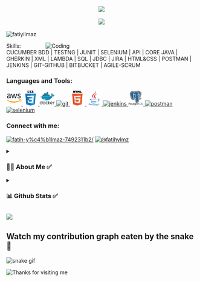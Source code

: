 <p align="center">
  <img width="45%" height="auto" src="https://media.giphy.com/media/xUPGGDNsLvqsBOhuU0/giphy.gif" />
  </p>

<p align="center">
<img width="70%" height="wide" src="https://media.giphy.com/media/v1.Y2lkPTc5MGI3NjExNDAwMjQxNzc4NGI2ZDU4MTg5MjUxOWYzMDM1NjZmMDU1OTMxMmMwOCZjdD1n/tmCug0Cinb2mcrmjBV/giphy.gif" /> </p>

<p align="left"> <img src="https://komarev.com/ghpvc/?username=fatiyilmaz&label=Profile%20views&color=0e75b6&style=flat" alt="fatiyilmaz" /> </p>
<img align="right" alt="Coding" width="400" src=https://media.giphy.com/media/UbzWbYJselWGDvqqNT/giphy.gif
<img https://media1.giphy.com/media/1lvotGQwhzi6O0gQtV/giphy.gif?cid=ecf05e47b2zxram2mfq15enf6blj179kh51azjtp43ehy18l&rid=giphy.gif&ct=g 

<h2 align="left">Skills: CUCUMBER BDD | TESTNG | JUNIT | SELENIUM | API | CORE JAVA | GHERKİN | XML | LAMBDA | SQL | JDBC | JIRA | HTML&CSS | POSTMAN | JENKINS | GIT-GITHUB | BITBUCKET | AGILE-SCRUM</h2> 

<h3 align="left">Languages and Tools:</h3>
<p align="left"> <a href="https://aws.amazon.com" target="_blank" rel="noreferrer"> <img src="https://raw.githubusercontent.com/devicons/devicon/master/icons/amazonwebservices/amazonwebservices-original-wordmark.svg" alt="aws" width="40" height="40"/> </a> <a href="https://www.w3schools.com/css/" target="_blank" rel="noreferrer"> <img src="https://raw.githubusercontent.com/devicons/devicon/master/icons/css3/css3-original-wordmark.svg" alt="css3" width="40" height="40"/> </a> <a href="https://www.docker.com/" target="_blank" rel="noreferrer"> <img src="https://raw.githubusercontent.com/devicons/devicon/master/icons/docker/docker-original-wordmark.svg" alt="docker" width="40" height="40"/> </a> <a href="https://git-scm.com/" target="_blank" rel="noreferrer"> <img src="https://www.vectorlogo.zone/logos/git-scm/git-scm-icon.svg" alt="git" width="40" height="40"/> </a> <a href="https://www.w3.org/html/" target="_blank" rel="noreferrer"> <img src="https://raw.githubusercontent.com/devicons/devicon/master/icons/html5/html5-original-wordmark.svg" alt="html5" width="40" height="40"/> </a> <a href="https://www.java.com" target="_blank" rel="noreferrer"> <img src="https://raw.githubusercontent.com/devicons/devicon/master/icons/java/java-original.svg" alt="java" width="40" height="40"/> </a> <a href="https://www.jenkins.io" target="_blank" rel="noreferrer"> <img src="https://www.vectorlogo.zone/logos/jenkins/jenkins-icon.svg" alt="jenkins" width="40" height="40"/> </a> <a href="https://www.postgresql.org" target="_blank" rel="noreferrer"> <img src="https://raw.githubusercontent.com/devicons/devicon/master/icons/postgresql/postgresql-original-wordmark.svg" alt="postgresql" width="40" height="40"/> </a> <a href="https://postman.com" target="_blank" rel="noreferrer"> <img src="https://www.vectorlogo.zone/logos/getpostman/getpostman-icon.svg" alt="postman" width="40" height="40"/> </a> <a href="https://www.selenium.dev" target="_blank" rel="noreferrer"> <img src="https://raw.githubusercontent.com/detain/svg-logos/780f25886640cef088af994181646db2f6b1a3f8/svg/selenium-logo.svg" alt="selenium" width="40" height="40"/> </a> </p>

<h3 align="left">Connect with me:</h3>
<p align="left">
<a href="https://linkedin.com/in/fatih-y%c4%b1lmaz-7492311b2/" target="blank"><img align="center" src="https://raw.githubusercontent.com/rahuldkjain/github-profile-readme-generator/master/src/images/icons/Social/linked-in-alt.svg" alt="fatih-y%c4%b1lmaz-7492311b2/" height="30" width="40" /></a>
<a href="https://medium.com/@fatihylmz" target="blank"><img align="center" src="https://raw.githubusercontent.com/rahuldkjain/github-profile-readme-generator/master/src/images/icons/Social/medium.svg" alt="@fatihylmz" height="30" width="40" /></a>  
</p>

<details>
 <summary><h3>👨‍💻 About Me ✅</h3></summary>
  <h3 align="left"> I do Front-End and Back-End automation tests. My primary focus is to ensure the quality of software products and applications, I take care to be detail-oriented, and my skills include creating test plans.

In addition to Java as a programming language, I used tools such as Selenium WebDriver, JUnit, TestNG and Cucumber as automation testing tools. I used tools such as API, SQL and JDBC for the backend. I used agile and waterfall testing methodologies in software development processes.

I am someone who values ​​communication. Therefore, harmony and order in teamwork is extremely important to me. My colleagues say that my communication side is very strong. In this way, the tasks that need to be handled as a team I can find a solution very quickly I like to learn new things and I am a cohesive employee who likes to complete my assigned tasks on time.</h3>
</details>  
           
<details>
<summary><h3>📊 Github Stats ✅</h3></summary>
<p><img align="left" src="https://github-readme-stats.vercel.app/api/top-langs?username=fatiyilmaz&show_icons=true&locale=en&layout=compact" alt="fatiyilmaz" /></p>

<p>&nbsp;<img align="center" src="https://github-readme-stats.vercel.app/api?username=fatiyilmaz&show_icons=true&locale=en" alt="fatiyilmaz" /></p>

<p><img align="center" src="https://github-readme-streak-stats.herokuapp.com/?user=fatiyilmaz&" alt="fatiyilmaz" /></p>
</details> 

![](https://raw.githubusercontent.com/zouariste/corona-runner/gh-pages/assets/corona-runner.gif)

  ## Watch my contribution graph eaten by the snake🐍
![snake gif](https://github.com/narayanbavisetti/narayanbavisetti/blob/output/github-contribution-grid-snake.gif)

<img height="120" alt="Thanks for visiting me" width="100%" src="https://raw.githubusercontent.com/BrunnerLivio/brunnerlivio/master/images/marquee.svg" />
